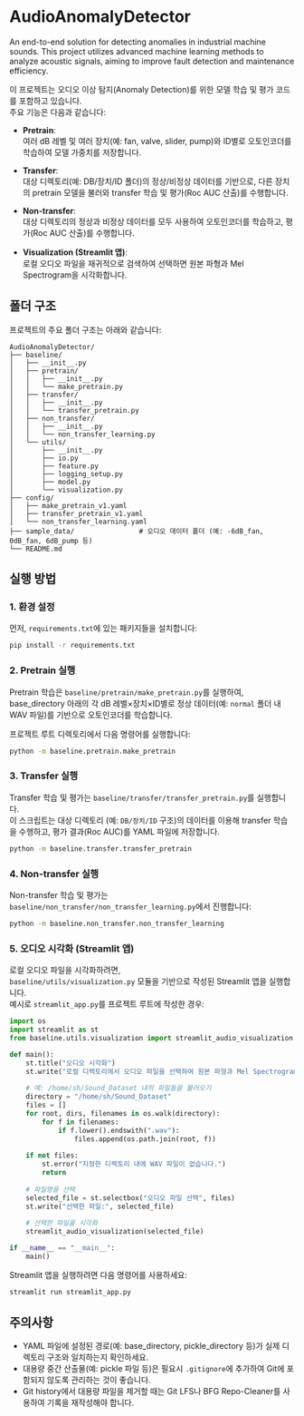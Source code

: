 # AudioAnomalyDetector

An end-to-end solution for detecting anomalies in industrial machine sounds. This project utilizes advanced machine learning methods to analyze acoustic signals, aiming to improve fault detection and maintenance efficiency.

이 프로젝트는 오디오 이상 탐지(Anomaly Detection)를 위한 모델 학습 및 평가 코드를 포함하고 있습니다.  
주요 기능은 다음과 같습니다:

- **Pretrain**:  
  여러 dB 레벨 및 여러 장치(예: fan, valve, slider, pump)와 ID별로 오토인코더를 학습하여 모델 가중치를 저장합니다.
  
- **Transfer**:  
  대상 디렉토리(예: DB/장치/ID 폴더)의 정상/비정상 데이터를 기반으로, 다른 장치의 pretrain 모델을 불러와 transfer 학습 및 평가(Roc AUC 산출)를 수행합니다.
  
- **Non-transfer**:  
  대상 디렉토리의 정상과 비정상 데이터를 모두 사용하여 오토인코더를 학습하고, 평가(Roc AUC 산출)를 수행합니다.
  
- **Visualization (Streamlit 앱)**:  
  로컬 오디오 파일을 재귀적으로 검색하여 선택하면 원본 파형과 Mel Spectrogram을 시각화합니다.

## 폴더 구조

프로젝트의 주요 폴더 구조는 아래와 같습니다:

```
AudioAnomalyDetector/
├── baseline/
│   ├── __init__.py
│   ├── pretrain/
│   │   ├── __init__.py
│   │   └── make_pretrain.py
│   ├── transfer/
│   │   ├── __init__.py
│   │   └── transfer_pretrain.py
│   ├── non_transfer/
│   │   ├── __init__.py
│   │   └── non_transfer_learning.py
│   └── utils/
│       ├── __init__.py
│       ├── io.py
│       ├── feature.py
│       ├── logging_setup.py
│       ├── model.py
│       └── visualization.py
├── config/
│   ├── make_pretrain_v1.yaml
│   ├── transfer_pretrain_v1.yaml
│   └── non_transfer_learning.yaml
├── sample_data/                # 오디오 데이터 폴더 (예: -6dB_fan, 0dB_fan, 6dB_pump 등)
└── README.md
```

## 실행 방법

### 1. 환경 설정

먼저, `requirements.txt`에 있는 패키지들을 설치합니다:

```bash
pip install -r requirements.txt
```

### 2. Pretrain 실행

Pretrain 학습은 `baseline/pretrain/make_pretrain.py`를 실행하여,  
base_directory 아래의 각 dB 레벨×장치×ID별로 정상 데이터(예: `normal` 폴더 내 WAV 파일)를 기반으로 오토인코더를 학습합니다.

프로젝트 루트 디렉토리에서 다음 명령어를 실행합니다:

```bash
python -m baseline.pretrain.make_pretrain
```

### 3. Transfer 실행

Transfer 학습 및 평가는 `baseline/transfer/transfer_pretrain.py`를 실행합니다.  
이 스크립트는 대상 디렉토리 (예: `DB/장치/ID` 구조)의 데이터를 이용해 transfer 학습을 수행하고, 평가 결과(Roc AUC)를 YAML 파일에 저장합니다.

```bash
python -m baseline.transfer.transfer_pretrain
```

### 4. Non-transfer 실행

Non-transfer 학습 및 평가는 `baseline/non_transfer/non_transfer_learning.py`에서 진행합니다:

```bash
python -m baseline.non_transfer.non_transfer_learning
```

### 5. 오디오 시각화 (Streamlit 앱)

로컬 오디오 파일을 시각화하려면,  
`baseline/utils/visualization.py` 모듈을 기반으로 작성된 Streamlit 앱을 실행합니다.  
예시로 `streamlit_app.py`를 프로젝트 루트에 작성한 경우:

```python
import os
import streamlit as st
from baseline.utils.visualization import streamlit_audio_visualization

def main():
    st.title("오디오 시각화")
    st.write("로컬 디렉토리에서 오디오 파일을 선택하여 원본 파형과 Mel Spectrogram을 비교합니다.")
    
    # 예: /home/sh/Sound_Dataset 내의 파일들을 불러오기
    directory = "/home/sh/Sound_Dataset"
    files = []
    for root, dirs, filenames in os.walk(directory):
        for f in filenames:
            if f.lower().endswith(".wav"):
                files.append(os.path.join(root, f))
    
    if not files:
        st.error("지정한 디렉토리 내에 WAV 파일이 없습니다.")
        return
    
    # 파일명을 선택
    selected_file = st.selectbox("오디오 파일 선택", files)
    st.write("선택한 파일:", selected_file)
    
    # 선택한 파일을 시각화
    streamlit_audio_visualization(selected_file)

if __name__ == "__main__":
    main()
```

Streamlit 앱을 실행하려면 다음 명령어를 사용하세요:

```bash
streamlit run streamlit_app.py
```

## 주의사항

- YAML 파일에 설정된 경로(예: base_directory, pickle_directory 등)가 실제 디렉토리 구조와 일치하는지 확인하세요.
- 대용량 중간 산출물(예: pickle 파일 등)은 필요시 `.gitignore`에 추가하여 Git에 포함되지 않도록 관리하는 것이 좋습니다.
- Git history에서 대용량 파일을 제거할 때는 Git LFS나 BFG Repo-Cleaner를 사용하여 기록을 재작성해야 합니다.
